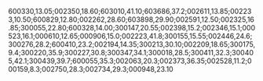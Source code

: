 600330,13.05;002350,18.60;603010,41.10;603686,37.2;002611,13.85;002233,10.50;600829,12.80;002262,28.60;603898,29.90;002591,12.50;002325,16.85;300055,22.80;600328,14.00;300147,20.55;002398,15.2;002346,15.1;000523,16.1;000610,12.65;000906,15.0;002223,41.8;300155,15.55;002446,24.6;300276,28.2;600410,23.2;002194,14.35;300213,30.10;002209,18.65;300175,9.4;300220,35.9;300227,30.8;300347,34.1;300018,28.5;300411,32.3;300405,42.1;300439,39.7;600055,35.3;002063,20.3;002373,36.35;002528,11.2;000159,8.3;002750,28.3;002734,29.3;000948,23.10
